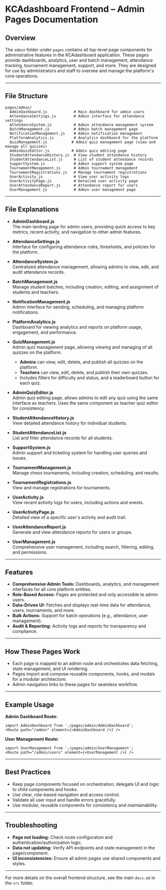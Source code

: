 # KCAdashboard Frontend – Admin Pages Documentation

## Overview

The `admin` folder under `pages` contains all top-level page components for administrative features in the KCAdashboard application. These pages provide dashboards, analytics, user and batch management, attendance tracking, tournament management, support, and more. They are designed for use by administrators and staff to oversee and manage the platform's core operations.

---

## File Structure

```
pages/admin/
  AdminDashboard.js            # Main dashboard for admin users
  AttendanceSettings.js        # Admin interface for attendance settings
  AttendanceSystem.js          # Admin attendance management system
  BatchManagement.js           # Admin batch management page
  NotificationManagement.js    # Admin notification management
  PlatformAnalytics.js         # Analytics dashboard for the platform
  QuizManagement.js           # Admin quiz management page (view and manage all quizzes)
  AdminQuizEditor.js          # Admin quiz editing page
  StudentAttendanceHistory.js  # View student attendance history
  StudentAttendanceList.js     # List of student attendance records
  SupportSystem.js             # Admin support system page
  TournamentManagement.js      # Admin tournament management
  TournamentRegistrations.js   # Manage tournament registrations
  UserActivity.js              # View user activity logs
  UserActivityPage.js          # Detailed user activity page
  UserAttendanceReport.js      # Attendance report for users
  UserManagement.js            # Admin user management page
```

---

## File Explanations

- **AdminDashboard.js**  
  The main landing page for admin users, providing quick access to key metrics, recent activity, and navigation to other admin features.

- **AttendanceSettings.js**  
  Interface for configuring attendance rules, thresholds, and policies for the platform.

- **AttendanceSystem.js**  
  Centralized attendance management, allowing admins to view, edit, and audit attendance records.

- **BatchManagement.js**  
  Manage student batches, including creation, editing, and assignment of students and teachers.

- **NotificationManagement.js**  
  Admin interface for sending, scheduling, and managing platform notifications.

- **PlatformAnalytics.js**  
  Dashboard for viewing analytics and reports on platform usage, engagement, and performance.

- **QuizManagement.js**  
  Admin quiz management page, allowing viewing and managing of all quizzes on the platform.
  - **Admins** can view, edit, delete, and publish all quizzes on the platform.
  - **Teachers** can view, edit, delete, and publish their own quizzes.
  - Includes filters for difficulty and status, and a leaderboard button for each quiz.

- **AdminQuizEditor.js**  
  Admin quiz editing page, allows admins to edit any quiz using the same interface as teachers. Uses the same component as teacher quiz editor for consistency.

- **StudentAttendanceHistory.js**  
  View detailed attendance history for individual students.

- **StudentAttendanceList.js**  
  List and filter attendance records for all students.

- **SupportSystem.js**  
  Admin support and ticketing system for handling user queries and issues.

- **TournamentManagement.js**  
  Manage chess tournaments, including creation, scheduling, and results.

- **TournamentRegistrations.js**  
  View and manage registrations for tournaments.

- **UserActivity.js**  
  View recent activity logs for users, including actions and events.

- **UserActivityPage.js**  
  Detailed view of a specific user's activity and audit trail.

- **UserAttendanceReport.js**  
  Generate and view attendance reports for users or groups.

- **UserManagement.js**  
  Comprehensive user management, including search, filtering, editing, and permissions.

---

## Features

- **Comprehensive Admin Tools:** Dashboards, analytics, and management interfaces for all core platform entities.
- **Role-Based Access:** Pages are protected and only accessible to admin users.
- **Data-Driven UI:** Fetches and displays real-time data for attendance, users, tournaments, and more.
- **Bulk Actions:** Support for batch operations (e.g., attendance, user management).
- **Audit & Reporting:** Activity logs and reports for transparency and compliance.

---

## How These Pages Work

- Each page is mapped to an admin route and orchestrates data fetching, state management, and UI rendering.
- Pages import and compose reusable components, hooks, and modals for a modular architecture.
- Admin navigation links to these pages for seamless workflow.

---

## Example Usage

**Admin Dashboard Route:**
```
import AdminDashboard from './pages/admin/AdminDashboard';
<Route path="/admin" element={<AdminDashboard />} />
```

**User Management Route:**
```
import UserManagement from './pages/admin/UserManagement';
<Route path="/admin/users" element={<UserManagement />} />
```

---

## Best Practices

- Keep page components focused on orchestration; delegate UI and logic to child components and hooks.
- Use clear, role-based navigation and access control.
- Validate all user input and handle errors gracefully.
- Use modular, reusable components for consistency and maintainability.

---

## Troubleshooting

- **Page not loading:** Check route configuration and authentication/authorization logic.
- **Data not updating:** Verify API endpoints and state management in the page/component.
- **UI inconsistencies:** Ensure all admin pages use shared components and styles.

---

For more details on the overall frontend structure, see the main `docs.md` in the `src` folder.
